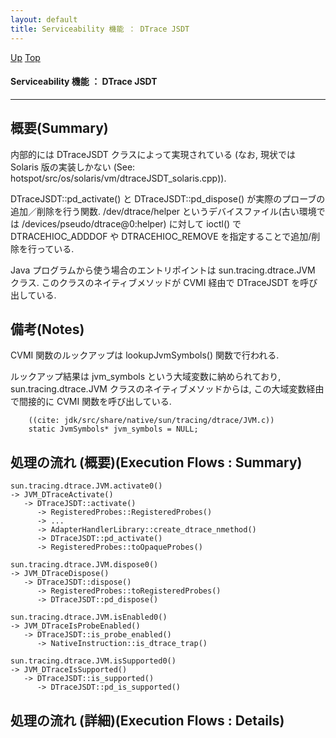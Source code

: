 ```yaml
---
layout: default
title: Serviceability 機能 ： DTrace JSDT
---
```

[Up](noOQc_VTg2.html) [Top](../index.html)

#### Serviceability 機能 ： DTrace JSDT

--- 
## 概要(Summary)
内部的には DTraceJSDT クラスによって実現されている
(なお, 現状では Solaris 版の実装しかない (See: hotspot/src/os/solaris/vm/dtraceJSDT_solaris.cpp)).

DTraceJSDT::pd_activate() と DTraceJSDT::pd_dispose() が実際のプローブの追加／削除を行う関数.
/dev/dtrace/helper というデバイスファイル(古い環境では /devices/pseudo/dtrace@0:helper) に対して
ioctl() で DTRACEHIOC_ADDDOF や DTRACEHIOC_REMOVE を指定することで追加/削除を行っている.

Java プログラムから使う場合のエントリポイントは sun.tracing.dtrace.JVM クラス.
このクラスのネイティブメソッドが CVMI 経由で DTraceJSDT を呼び出している.

## 備考(Notes)
CVMI 関数のルックアップは lookupJvmSymbols() 関数で行われる.

ルックアップ結果は jvm_symbols という大域変数に納められており, 
sun.tracing.dtrace.JVM クラスのネイティブメソッドからは, 
この大域変数経由で間接的に CVMI 関数を呼び出している.


```
    ((cite: jdk/src/share/native/sun/tracing/dtrace/JVM.c))
    static JvmSymbols* jvm_symbols = NULL;
```

## 処理の流れ (概要)(Execution Flows : Summary)
```
sun.tracing.dtrace.JVM.activate0()
-> JVM_DTraceActivate()
   -> DTraceJSDT::activate()
      -> RegisteredProbes::RegisteredProbes()
      -> ...
      -> AdapterHandlerLibrary::create_dtrace_nmethod()
      -> DTraceJSDT::pd_activate()
      -> RegisteredProbes::toOpaqueProbes()
```

```
sun.tracing.dtrace.JVM.dispose0()
-> JVM_DTraceDispose()
   -> DTraceJSDT::dispose()
      -> RegisteredProbes::toRegisteredProbes()
      -> DTraceJSDT::pd_dispose()
```

```
sun.tracing.dtrace.JVM.isEnabled0()
-> JVM_DTraceIsProbeEnabled()
   -> DTraceJSDT::is_probe_enabled()
      -> NativeInstruction::is_dtrace_trap()
```

```
sun.tracing.dtrace.JVM.isSupported0()
-> JVM_DTraceIsSupported()
   -> DTraceJSDT::is_supported()
      -> DTraceJSDT::pd_is_supported()
```

## 処理の流れ (詳細)(Execution Flows : Details)






